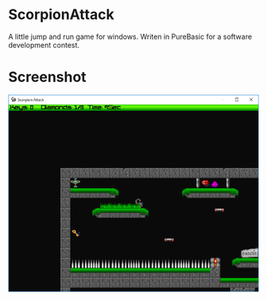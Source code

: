 # ScorpionAttack
A little jump and run game for windows.
Writen in PureBasic for a software development contest.

# Screenshot
![Screenshot](Screenshot.png)
